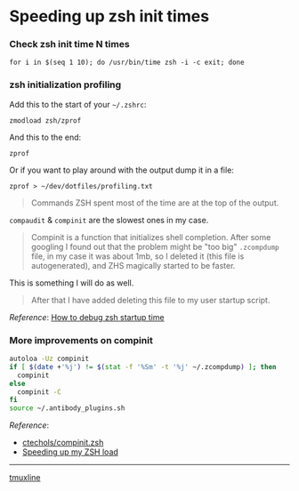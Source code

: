 # Speeding up zsh init times

### Check zsh init time N times

```
for i in $(seq 1 10); do /usr/bin/time zsh -i -c exit; done
```

### zsh initialization profiling

Add this to the start of your `~/.zshrc`:

```
zmodload zsh/zprof
```

And this to the end:

```
zprof
```

Or if you want to play around with the output dump it in a file:

```
zprof > ~/dev/dotfiles/profiling.txt
```

> Commands ZSH spent most of the time are at the top of the output.

`compaudit` & `compinit` are the slowest ones in my case.

> Compinit is a function that initializes shell completion. After some googling
> I found out that the problem might be "too big" `.zcompdump` file, in my case
> it was about 1mb, so I deleted it (this file is autogenerated), and ZHS
> magically started to be faster.

This is something I will do as well.

> After that I have added deleting this file to my user startup script.

_Reference_: [How to debug zsh startup time](https://blog.askesis.pl/post/2017/04/how-to-debug-zsh-startup-time.html)

### More improvements on compinit

```zsh
autoloa -Uz compinit
if [ $(date +'%j') != $(stat -f '%Sm' -t '%j' ~/.zcompdump) ]; then
  compinit
else
  compinit -C
fi
source ~/.antibody_plugins.sh
```

_Reference_:

- [ctechols/compinit.zsh](https://gist.github.com/ctechols/ca1035271ad134841284)
- [Speeding up my ZSH load](https://carlosbecker.com/posts/speeding-up-zsh/)

--------------------------------------------------------------------------------

[tmuxline](https://github.com/edkolev/tmuxline.vim)

